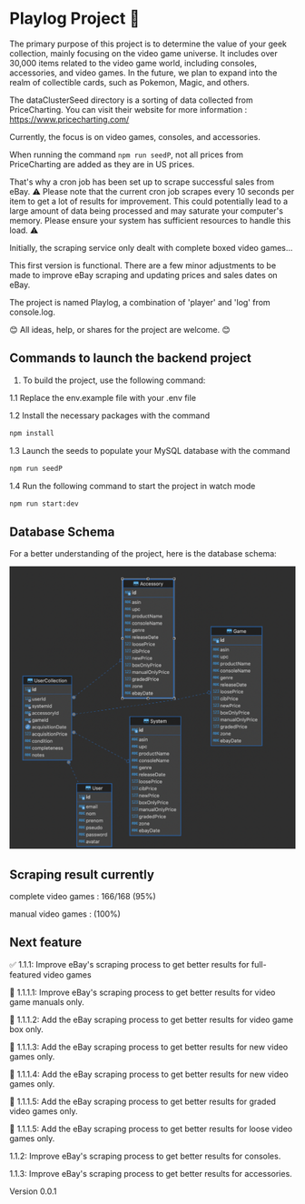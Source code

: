 # Playlog Project 🏴󠁧󠁢󠁥󠁮󠁧󠁿

The primary purpose of this project is to determine the value of your geek collection, mainly focusing on the video game universe. It includes over 30,000 items related to the video game world, including consoles, accessories, and video games. In the future, we plan to expand into the realm of collectible cards, such as Pokemon, Magic, and others.

The dataClusterSeed directory is a sorting of data collected from PriceCharting. You can visit their website for more information : https://www.pricecharting.com/

Currently, the focus is on video games, consoles, and accessories.

When running the command `npm run seedP`, not all prices from PriceCharting are added as they are in US prices.

That's why a cron job has been set up to scrape successful sales from eBay. ⚠️ Please note that the current cron job scrapes every 10 seconds per item to get a lot of results for improvement. This could potentially lead to a large amount of data being processed and may saturate your computer's memory. Please ensure your system has sufficient resources to handle this load. ⚠️

Initially, the scraping service only dealt with complete boxed video games...

This first version is functional. There are a few minor adjustments to be made to improve eBay scraping and updating prices and sales dates on eBay.

The project is named Playlog, a combination of 'player' and 'log' from console.log.

😊 All ideas, help, or shares for the project are welcome. 😊

## Commands to launch the backend project

1. To build the project, use the following command:

1.1 Replace the env.example file with your .env file

1.2 Install the necessary packages with the command

```bash
npm install
```

1.3 Launch the seeds to populate your MySQL database with the command

```bash
npm run seedP
```

1.4 Run the following command to start the project in watch mode

```bash
npm run start:dev
```

## Database Schema

For a better understanding of the project, here is the database schema:

![Database Schema](/img/Database.png)

## Scraping result currently

complete video games : 166/168 (95%)

manual video games :  (100%)

## Next feature 

✅ 1.1.1: Improve eBay's scraping process to get better results for full-featured video games 

🚧 1.1.1.1: Improve eBay's scraping process to get better results for video game manuals only. 

🚧 1.1.1.2: Add the eBay scraping process to get better results for video game box only. 

🚧 1.1.1.3: Add the eBay scraping process to get better results for new video games only.

🚧 1.1.1.4: Add the eBay scraping process to get better results for new video games only.

🚧 1.1.1.5: Add the eBay scraping process to get better results for graded video games only.

🚧 1.1.1.5: Add the eBay scraping process to get better results for loose video games only.

1.1.2: Improve eBay's scraping process to get better results for consoles.

1.1.3: Improve eBay's scraping process to get better results for accessories.



Version 0.0.1